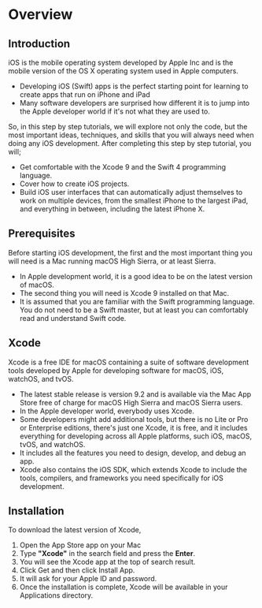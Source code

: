 # Overview

## Introduction

iOS is the mobile operating system developed by Apple Inc and is the mobile version of the OS X operating system used in Apple computers. 

 - Developing iOS (Swift) apps is the perfect starting point for learning to create apps that run on iPhone and iPad
 - Many software developers are surprised how different it is to jump into the Apple developer world if it's not what they are used to.

So, in this step by step tutorials, we will explore not only the code, but the most important ideas, techniques, and skills that you will always need when doing any iOS development. After completing this step by step tutorial, you will;

 - Get comfortable with the Xcode 9 and the Swift 4 programming language. 
 - Cover how to create iOS projects. 
 - Build iOS user interfaces that can automatically adjust themselves to work on multiple devices, from the smallest iPhone to the largest iPad, and everything in between, including the latest iPhone X.

## Prerequisites

Before starting iOS development, the first and the most important thing you will need is a Mac running macOS High Sierra, or at least Sierra. 

 - In Apple development world, it is a good idea to be on the latest version of macOS. 
 - The second thing you will need is Xcode 9 installed on that Mac. 
 - It is assumed that you are familiar with the Swift programming language. You do not need to be a Swift master, but at least you can comfortably read and understand Swift code.

## Xcode

Xcode is a free IDE for macOS containing a suite of software development tools developed by Apple for developing software for macOS, iOS, watchOS, and tvOS.

 - The latest stable release is version 9.2 and is available via the Mac App Store free of charge for macOS High Sierra and macOS Sierra users.
 - In the Apple developer world, everybody uses Xcode. 
 - Some developers might add additional tools, but there is no Lite or Pro or Enterprise editions, there's just one Xcode, it is free, and it includes everything for developing across all Apple platforms, such iOS, macOS, tvOS, and watchOS.
 - It includes all the features you need to design, develop, and debug an app. 
 - Xcode also contains the iOS SDK, which extends Xcode to include the tools, compilers, and frameworks you need specifically for iOS development.

## Installation

To download the latest version of Xcode, 

 1. Open the App Store app on your Mac
 2. Type **"Xcode"** in the search field and press the **Enter**.
 3. You will see the Xcode app at the top of search result.
 4. Click Get and then click Install App.
 5. It will ask for your Apple ID and password.
 6. Once the installation is complete, Xcode will be available in your Applications directory.
